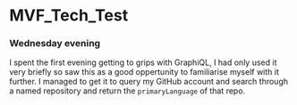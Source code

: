 # MVF_Tech_Test

### Wednesday evening

I spent the first evening getting to grips with GraphiQL, I had only used it very briefly so saw this as a good oppertunity to familiarise myself with it further. I managed to get it to query my GitHub account and search through a named repository and return the `primaryLanguage` of that repo.

